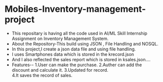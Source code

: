 # Mobiles-Inventory-management-project
* This repositary is having all the code used in
  AI/ML Skill Internship Assignment on Inventory 
  Management System.
* About the Repository-This build using JSON ,
  File Handling and NOSQL.
* In this project,I create a json data 
  file and using file handling.
* I uses Smartphones data which is 
  stored in the krecord.json
* And I also reflected the sales report which is 
stored in ksales.json....
* Features--
  1.User can make the purchase.
  2.Auther can add the discount and calculate it.
  3.Updated for record.  
  4.It saves the record of sales.
